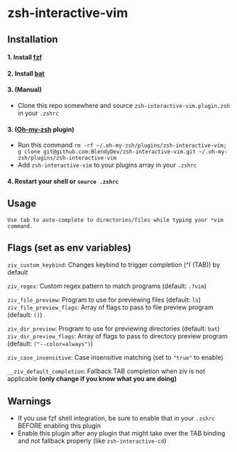 # zsh-interactive-vim

## Installation

#### 1. Install [fzf](https://github.com/junegunn/fzf)
#### 2. Install [bat](https://github.com/sharkdp/bat)
#### 3. (Manual)
- Clone this repo somewhere and source `zsh-interactive-vim.plugin.zsh` in your `.zshrc`
#### 3. ([Oh-my-zsh](https://github.com/ohmyzsh/ohmyzsh) plugin)
- Run this command
`rm -rf ~/.oh-my-zsh/plugins/zsh-interactive-vim; g clone git@github.com:BlendyDev/zsh-interactive-vim.git ~/.oh-my-zsh/plugins/zsh-interactive-vim`
- Add `zsh-interactive-vim` to your plugins array in your `.zshrc`
#### 4. Restart your shell or `source .zshrc`

## Usage

    Use tab to auto-complete to directories/files while typing your *vim command.

## Flags (set as env variables)
   
   `ziv_custom_keybind`: Changes keybind to trigger completion (^I (TAB)) by default 

   `ziv_regex`: Custom regex pattern to match programs (default: `.?vim`)

   `ziv_file_preview`: Program to use for previewing files (default: `ls`)
   `ziv_file_preview_flags`: Array of flags to pass to file preview program (default: `()`)

   `ziv_dir_preview`: Program to use for previewing directories (default: `bat`)
   `ziv_dir_preview_flags`: Array of flags to pass to directory preview program (default: `("--color=always")`)

   `ziv_case_insensitive`: Case insensitive matching (set to `"true"` to enable)

   `__ziv_default_completion`: Fallback TAB completion when ziv is not applicable **(only change if you know what you are doing)**

## Warnings
   - If you use fzf shell integration, be sure to enable that in your `.zshrc` BEFORE enabling this plugin 
   - Enable this plugin after any plugin that might take over the TAB binding and not fallback properly (like `zsh-interactive-cd`)

